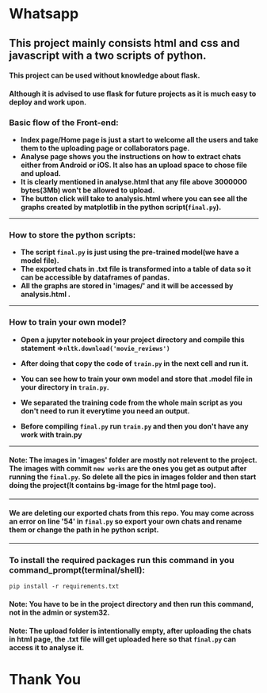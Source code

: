 # Whatsapp

## This project mainly consists html and css and javascript with a two scripts of python.

#### This project can be used without knowledge about flask.
#### Although it is advised to use flask for future projects as it is much easy to deploy and work upon.

### Basic flow of the Front-end:
* **Index page/Home page is just a start to welcome all the users and take them to the uploading page or collaborators page.**
* **Analyse page shows you the instructions on how to extract chats either from Android or iOS. It also has an upload space to chose file and upload.**
* **It is clearly mentioned in analyse.html that any file above 3000000 bytes(3Mb) won't be allowed to upload.**
* **The button click will take to analysis.html where you can see all the graphs created by matplotlib in the python script(```final.py```).**

----------

### How to store the python scripts:
* **The script ```final.py``` is just using the pre-trained model(we have a model file).**
* **The exported chats in .txt file is transformed into a table of data so it can be accessible by dataframes of pandas.**
* **All the graphs are stored in 'images/' and it will be accessed by analysis.html .**

----------

### How to train your own model?

* **Open a jupyter notebook in your project directory and compile this statement =>`nltk.download('movie_reviews') `**
* **After doing that copy the code of ```train.py``` in the next cell and run it.** 

* **You can see how to train your own model and store that .model file in your directory in ```train.py```.**
* **We separated the training code from the whole main script as you don't need to run it everytime you need an output.**
* **Before compiling ```final.py``` run ```train.py``` and then you don't have any work with train.py**

----------
#### Note: The images in 'images' folder are mostly not relevent to the project. The images with commit ```new works``` are the ones you get as output after running the ```final.py```. So delete all the pics in images folder and then start doing the project(It contains bg-image for the html page too).
----------
#### We are deleting our exported chats from this repo. You may come across an error on line '54' in ```final.py``` so export your own chats and rename them or change the path in he python script.
----------

### To install the required packages run this command in you command_prompt(terminal/shell):

```pip install -r requirements.txt```

#### Note: You have to be in the project directory and then run this command, not in the admin or system32.
#### Note: The upload folder is intentionally empty, after uploading the chats in html page, the .txt file will get uploaded here so that ```final.py``` can access it to analyse it.

# Thank You
